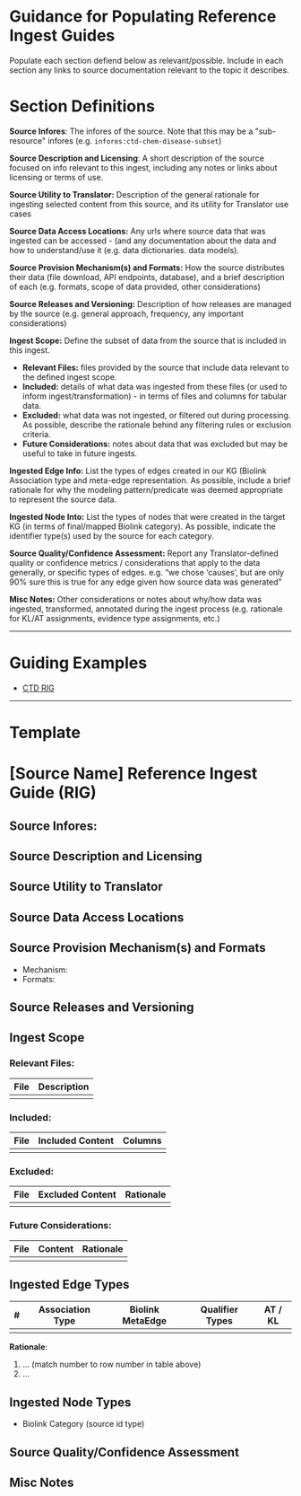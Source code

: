 # Guidance for Populating Reference Ingest Guides
Populate each section defiend below as relevant/possible. Include in each section any links to source documentation relevant to the topic it describes.

# Section Definitions 

**Source Infores**: The infores of the source. Note that this may be a "sub-resource" infores (e.g. `infores:ctd-chem-disease-subset`)

**Source Description and Licensing**: A short description of the source focused on info relevant to this ingest, including any notes or links about licensing or terms of use.

**Source Utility to Translator:** Description of the general rationale for ingesting selected content from this source, and its utility for Translator use cases

**Source Data Access Locations:** Any urls where source data that was ingested can be accessed - (and any documentation about the data and how to understand/use it (e.g. data dictionaries. data models).

**Source Provision Mechanism(s) and Formats:** How the source distributes their data  (file download, API endpoints, database), and a brief description of each (e.g. formats, scope of data provided, other considerations) 

**Source Releases and Versioning:** Description of how releases are managed by the source (e.g. general approach, frequency, any important considerations) 

**Ingest Scope:** Define the subset of data from the source that is included in this ingest.
  - **Relevant Files:** files provided by the source that include data relevant to the defined ingest scope. 
  - **Included:** details of what data was ingested from these files (or used to inform ingest/transformation) - in terms of files and columns for tabular data.
  - **Excluded:** what data was not ingested, or filtered out during processing. As possible, describe the rationale behind any filtering rules or exclusion criteria.
  - **Future Considerations:** notes about data that was excluded but may be useful to take in future ingests.

**Ingested Edge Info:** List the types of edges created in our KG (Biolink Association type and meta-edge representation. As possible, include a brief rationale for why the modeling pattern/predicate was deemed appropriate to represent the source data.

**Ingested Node Into:** List the types of nodes that were created in the target KG (in terms of final/mapped Biolink category).  As possible, indicate the identifier type(s) used by the source for each category. 

**Source Quality/Confidence Assessment:** Report any Translator-defined quality or confidence metrics / considerations that apply to the data generally, or specific types of edges. e.g. “we chose ‘causes’, but are only 90% sure this is true for any edge given how source data was generated”

**Misc Notes:** Other considerations or notes about why/how data was ingested, transformed, annotated during the ingest process (e.g. rationale for KL/AT assignments, evidence type assignments, etc.)

----------

# Guiding Examples
- [CTD RIG](https://github.com/NCATSTranslator/translator-ingests/edit/mbrush-patch-1/src/translator_ingest/ingests/ctd/rig.md)


---------
  
# Template


# [Source Name] Reference Ingest Guide (RIG)


## Source Infores: 


## Source Description and Licensing


## Source Utility to Translator


## Source Data Access Locations


## Source Provision Mechanism(s) and Formats
- Mechanism: 
- Formats: 
   
## Source Releases and Versioning

## Ingest Scope

  ### Relevant Files:

  | File | Description |
  |----------|----------|
  |          |          |
  
  ### Included:

  | File | Included Content | Columns |
  |----------|----------|----------|
  |          |          |          |

  ### Excluded:

  | File | Excluded Content | Rationale  |
  |----------|----------|----------|
  |          |          |          |
 

  ### Future Considerations:

  | File | Content |  Rationale |
  |----------|----------|----------|
  |          |          |          |
  
## Ingested Edge Types

| # | Association Type | Biolink MetaEdge | Qualifier Types |  AT / KL  |
|----------|----------|----------|----------|----------|
|          |          |          |          |          |

**Rationale**:
1. ... (match number to row number in table above)
2. ...

   
## Ingested Node Types
- Biolink Category (source id type)

## Source Quality/Confidence Assessment


## Misc Notes

